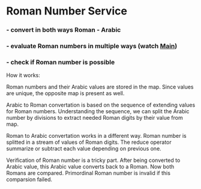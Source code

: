 # Roman Number Service
### - convert in both ways Roman - Arabic
### - evaluate Roman numbers in multiple ways (watch [Main](https://github.com/noVibe/RomeNumberService/blob/main/src/Main.java))
### - check if Roman number is possible

How it works:

Roman numbers and their Arabic values are stored in the map. Since values are unique, the opposite map is present as well.

Arabic to Roman convertation is based on the sequence of extending values for Roman numbers.
Understanding the sequence, we can split the Arabic number by divisions to extract needed Roman digits by their value from map.

Roman to Arabic convertation works in a different way. Roman number is splitted in a stream of values of Roman digits. The reduce operator summarize or subtract each value depending on previous one.

Verification of Roman number is a tricky part. After being converted to Arabic value, this Arabic value converts back to a Roman. Now both Romans are compared. Primordinal Roman number is invalid if this comparsion failed.
